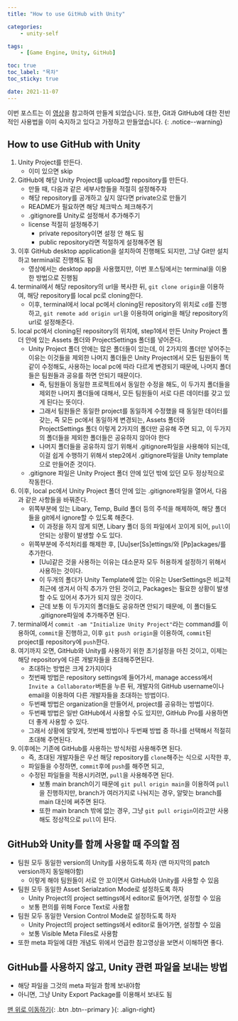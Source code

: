 ```yaml
---
title: "How to use GitHub with Unity"

categories:
    - unity-self

tags:
    - [Game Engine, Unity, GitHub]

toc: true
toc_label: "목차"
toc_sticky: true

date: 2021-11-07
---
```


이번 포스트는 이 [영상](https://www.youtube.com/watch?v=wBsSUBEUYV4)을 참고하여 만들게 되었습니다.
또한, Git과 GitHub에 대한 전반적인 사용법을 이미 숙지하고 있다고 가정하고 만들었습니다.
{: .notice--warning}

## How to use GitHub with Unity
1. Unity Project를 만든다.
    - 이미 있으면 skip
2. GitHub에 해당 Unity Project를 upload할 repository를 만든다.
    - 만들 때, 다음과 같은 세부사항들을 적절히 설정해주자
    - 해당 repository를 공개하고 싶지 않다면 private으로 만들기
    - README가 필요하면 해당 체크박스 체크해주기
    - .gitignore를 Unity로 설정해서 추가해주기
    - license 적절히 설정해주기
        - private repository이면 설정 안 해도 됨
        - public repository라면 적절하게 설정해주면 됨
3. 이후 GitHub desktop application을 설치하여 진행해도 되지만, 그냥 Git만 설치하고 terminal로 진행해도 됨
    - 영상에서는 desktop app을 사용했지만, 이번 포스팅에서는 terminal을 이용한 방법으로 진행됨
4. terminal에서 해당 repository의 url을 복사한 뒤, `git clone origin`을 이용하여, 해당 repository를 local pc로 cloning한다.
    - 이후, terminal에서 local pc에서 cloning된 repository의 위치로 `cd`를 진행하고, `git remote add origin url`을 이용하여 origin을 해당 repository의 url로 설정해준다.
5. local pc에서 cloning된 repository의 위치에, step1에서 만든 Unity Project 폴더 안에 있는 Assets 폴더와 ProjectSettings 폴더를 넣어준다.
    - Unity Project 폴더 안에는 많은 폴더들이 있는데, 이 2가지의 폴더만 넣어주는 이유는 이것들을 제외한 나머지 폴더들은 Unity Project에서 모든 팀원들이 똑같이 수정해도, 사용하는 local pc에 따라 다르게 변경되기 때문에, 나머지 폴더들은 팀원들과 공유를 하면 안되기 때문이다.
        - 즉, 팀원들이 동일한 프로젝트에서 동일한 수정을 해도, 이 두가지 폴더들을 제외한 나머지 폴더들에 대해서, 모든 팀원들이 서로 다른 데이터를 갖고 있게 된다는 뜻이다.
        - 그래서 팀원들은 동일한 project를 동일하게 수정했을 때 동일한 데이터를 갖는, 즉 모든 pc에서 동일하게 변경되는, Assets 폴더와 ProjectSettings 폴더 이렇게 2가지의 폴더만 공유해 주면 되고, 이 두가지의 폴더들을 제외한 폴더들은 공유하지 않아야 한다
        - 나머지 폴더들을 공유하지 않기 위해서 .gitignore파일을 사용해야 되는데, 이걸 쉽게 수행하기 위해서 step2에서 .gitignore파일을 Unity template으로 만들어준 것이다.
    - .gitignore 파일은 Unity Project 폴더 안에 있던 밖에 있던 모두 정상적으로 작동한다.
6. 이후, local pc에서 Unity Project 폴더 안에 있는 .gitignore파일을 열어서, 다음과 같은 사항들을 바꿔준다.
    - 위쪽부분에 있는 Libary, Temp, Build 폴더 등의 주석을 해제하여, 해당 폴더들을 git에서 ignore할 수 있도록 해준다.
        - 이 과정을 하지 않게 되면, Libary 폴더 등의 파일에서 꼬이게 되어, `pull`이 안되는 상황이 발생할 수도 있다.
    - 위쪽부분에 주석처리를 해제한 후, \[Uu]ser\[Ss]ettings/와 \[Pp]ackages/를 추가한다.
        - \[Uu]같은 것을 사용하는 이유는 대소문자 모두 허용하게 설정하기 위해서 사용하는 것이다.
        - 이 두개의 폴더가 Unity Template에 없는 이유는 UserSettings은 비교적 최근에 생겨서 아직 추가가 안된 것이고, Packages는 필요한 상황이 발생할 수도 있어서 추가가 되지 않은 것이다.
        - 근데 보통 이 두가지의 폴더들도 공유하면 안되기 때문에, 이 폴더들도 .gitignore파일에 추가해주면 된다. 
7. terminal에서 `commit -am "Initialize Unity Project"`라는 command를 이용하여, `commit`을 진행하고, 이후 `git push origin`을 이용하여, `commit`된 project를 repository에 `push`한다.
8. 여기까지 오면, GitHub와 Unity를 사용하기 위한 초기설정을 마친 것이고, 이제는 해당 repository에 다른 개발자들을 초대해주면된다.
    - 초대하는 방법은 크게 2가지이다
    - 첫번째 방법은 repository settings에 들어가서, manage access에서 `Invite a Collaborator`버튼을 누른 뒤, 개발자의 GitHub username이나 email을 이용하여 다른 개발자들을 초대하는 방법이다.
    - 두번째 방법은 organization을 만들어서, project를 공유하는 방법이다.
    - 두번째 방법은 일반 GitHub에서 사용할 수도 있지만, GitHub Pro를 사용하면 더 좋게 사용할 수 있다.
    - 그래서 상황에 알맞게, 첫번째 방법이나 두번째 방법 중 하나를 선택해서 적절히 초대해 주면된다.
9. 이후에는 기존에 GitHub를 사용하는 방식처럼 사용해주면 된다.
    - 즉, 초대된 개발자들은 우선 해당 repository를 `clone`해주는 식으로 시작한 후,
    - 파일들을 수정하면, `commit`후에 `push`를 해주면 되고,
    - 수정된 파일들을 적용시키려면, `pull`을 사용해주면 된다.
        - 보통 main branch이기 때문에 `git pull origin main`을 이용하여 `pull`을 진행하지만, branch가 여러가지로 나눠지는 경우, 알맞는 branch를 main 대신에 써주면 된다.
        - 또한 main branch 밖에 없는 경우, 그냥 `git pull origin`이라고만 사용해도 정상적으로 `pull`이 된다.

## GitHub와 Unity를 함께 사용할 때 주의할 점
- 팀원 모두 동일한 version의 Unity를 사용하도록 하자 (맨 마지막의 patch version까지 동일해야함)
    - 이렇게 해야 팀원들이 서로 안 꼬이면서 GitHub와 Unity를 사용할 수 있음
- 팀원 모두 동일한 Asset Serialzation Mode로 설정하도록 하자
    - Unity Project의 project settings에서 editor로 들어가면, 설정할 수 있음
    - 보통 편의를 위해 Force Text로 사용함
- 팀원 모두 동일한 Version Control Mode로 설정하도록 하자
    - Unity Project의 project settings에서 editor로 들어가면, 설정할 수 있음
    - 보통 Visible Meta Files로 사용함
- 또한 meta 파일에 대한 개념도 위에서 언급한 참고영상을 보면서 이해하면 좋다. 

## GitHub를 사용하지 않고, Unity 관련 파일을 보내는 방법
- 해당 파일을 그것의 meta 파일과 함께 보내야함
- 아니면, 그냥 Unity Export Package를 이용해서 보내도 됨


[맨 위로 이동하기](#){: .btn .btn--primary }{: .align-right}